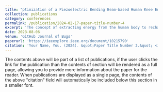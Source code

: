 ```yaml
---
title: "ptimization of a Piezoelectric Bending Beam-based Human Knee Energy Harvester"
collection: publications
category: conferences
permalink: /publication/2024-02-17-paper-title-number-4
excerpt: 'The concept of extracting energy from the human body to recharge depleted energy sources has gained significant attention. Recently, scientists have focused on harnessing biomechanical energy from the human body while walking. The aim of this study is to optimize a piezoelectric bending beam-based human knee energy harvester to enhance performance. Specifically, the shape of the bending beam (the substrate: a carbon fiber plate) is optimized to modulate the deformation, such that the average strain of the piezoelectric macro fiber composites (MFC) attached to the bending beam is improved to generate more electricity. In addition, the effects of the substrate’s thickness and the hinge base’s height for the bending beam on the output power are also analyzed. Experimental testing on a subject is conducted to validate our design and test the performance. The harvester generates an average power output of 24.55 mW when walking at 4 km/h on a treadmill. The harvester’s total weight is 278g..'
date: 2023-08-06
venue: 'GitHub Journal of Bugs'
paperurl: 'https://ieeexplore.ieee.org/document/10215790'
citation: 'Your Name, You. (2024). &quot;Paper Title Number 3.&quot; <i>GitHub Journal of Bugs</i>. 1(3).'
---
```


The contents above will be part of a list of publications, if the user clicks the link for the publication than the contents of section will be rendered as a full page, allowing you to provide more information about the paper for the reader. When publications are displayed as a single page, the contents of the above "citation" field will automatically be included below this section in a smaller font.
